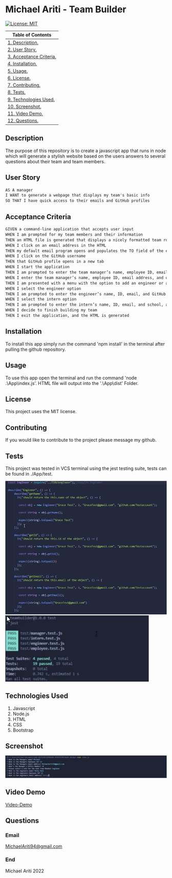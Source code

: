 # Michael Ariti - Team Builder

[![License: MIT](https://img.shields.io/badge/License-MIT-yellow.svg)](https://opensource.org/licenses/MIT)

|  Table of Contents |
| ----------- |
| [1. Description.](#description)|
| [2. User Story.](#user-story) |
| [3. Acceptance Criteria.](#acceptance-criteria) |
| [4. Installation.](#installation) |
| [5. Usage.](#usage)|
| [6. License.](#licenses)|
| [7. Contributing.](#contributing)|
| [8. Tests.](#tests)|
| [9. Technologies Used.](#technologies-used)|
| [10. Screenshot.](#screenshot)|
| [11. Video Demo.](#video-demo)|
| [12. Questions.](#questions)|

## Description

The purpose of this repository is to create a javascript app that runs in node which will generate a stylish website based on the users answers to several questions about their team and team members.

## User Story

```md
AS A manager
I WANT to generate a webpage that displays my team's basic info
SO THAT I have quick access to their emails and GitHub profiles
```

## Acceptance Criteria

```md
GIVEN a command-line application that accepts user input
WHEN I am prompted for my team members and their information
THEN an HTML file is generated that displays a nicely formatted team roster based on user input
WHEN I click on an email address in the HTML
THEN my default email program opens and populates the TO field of the email with the address
WHEN I click on the GitHub username
THEN that GitHub profile opens in a new tab
WHEN I start the application
THEN I am prompted to enter the team manager’s name, employee ID, email address, and office number
WHEN I enter the team manager’s name, employee ID, email address, and office number
THEN I am presented with a menu with the option to add an engineer or an intern or to finish building my team
WHEN I select the engineer option
THEN I am prompted to enter the engineer’s name, ID, email, and GitHub username, and I am taken back to the menu
WHEN I select the intern option
THEN I am prompted to enter the intern’s name, ID, email, and school, and I am taken back to the menu
WHEN I decide to finish building my team
THEN I exit the application, and the HTML is generated
```

## Installation

To install this app simply run the command 'npm install' in the terminal after pulling the github repository.

## Usage

To use this app open the terminal and run the command 'node .\App\index.js'. HTML file will output into the '.\App\dist' Folder.

## License

This project uses the MIT license.

## Contributing

If you would like to contribute to the project please message my github.

## Tests

This project was tested in VCS terminal using the jest testing suite, tests can be found in ./App/test.

![Test-Screenshot](./App/Assets/Images/test-preview.png)
![Test-Passing-Screenshot](./App/Assets/Images/teast-passing.png)

## Technologies Used

1. Javascript
2. Node.js
3. HTML
4. CSS
5. Bootstrap

## Screenshot
![App-Screenshot](./App/Assets/Images/App-Ss.png)

## Video Demo
[Video-Demo](https://drive.google.com/file/d/1J4i99ERk_jEZuPEWtoJd2HiSQThFhowE/view?usp=sharing)

## Questions

### Email
MichaelAriti94@gmail.com

### End

Michael Ariti 2022